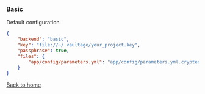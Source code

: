 ### Basic

Default configuration

```json
{
    "backend": "basic",
    "key": "file://~/.vaultage/your_project.key",
    "passphrase": true,
    "files": {
        "app/config/parameters.yml": "app/config/parameters.yml.crypted"
    }
}
```

[Back to home](/README.md)
